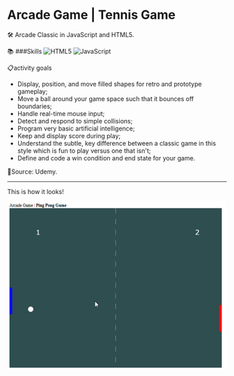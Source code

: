 # Arcade Game | Tennis Game
:hammer_and_wrench: Arcade Classic in JavaScript and HTML5.

:books: ###Skills
![HTML5](https://img.shields.io/badge/HTML5-E34F26?style=for-the-badge&logo=html5&logoColor=white)
![JavaScript](https://img.shields.io/badge/JavaScript-F7DF1E?style=for-the-badge&logo=javascript&logoColor=black)

📋activity goals
- Display, position, and move filled shapes for retro and prototype gameplay;
- Move a ball around your game space such that it bounces off boundaries;
- Handle real-time mouse input;
- Detect and respond to simple collisions;
- Program very basic artificial intelligence;
- Keep and display score during play;
- Understand the subtle, key difference between a classic game in this style which is fun to play versus one that isn't;
- Define and code a win condition and end state for your game.

:mag_right:Source: Udemy.

------

This is how it looks!

![gif](/img/gif-arcadegame.gif)
